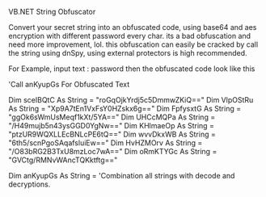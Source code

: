 VB.NET String Obfuscator

Convert your secret string into an obfuscated code, using base64 and aes encryption with different password every char. its a bad obfuscation and need more improvement, lol.
this obfuscation can easily be cracked by call the string using dnSpy, using external protectors is high recommended.

For Example, input text : password
then the obfuscated code look like this 

'Call anKyupGs For Obfuscated Text

Dim sceIBQtC As String = "roGqOjkYrdj5c5DmmwZKiQ=="
Dim VlpOStRu As String = "Xp9A7tEn1VxFsY0HZskx6g=="
Dim FpfysxtG As String = "ggOk6sWmUsMeqf1kXt/5YA=="
Dim UHCcMQPa As String = "/H49mujb5n43ysGGD0YgNw=="
Dim KHlmaeOp As String = "ptzUR9WQXLLEcBNLcPE6tQ=="
Dim wvvDkxWB As String = "6th5/scnPgoSAqafsluiEw=="
Dim HvHZMOrv As String = "/O83bRG2B3TxU8mzLoc7wA=="
Dim oRmKTYGc As String = "GVCtg/RMNvWAncTQKktftg=="

Dim anKyupGs As String = 'Combination all strings with decode and decryptions.
